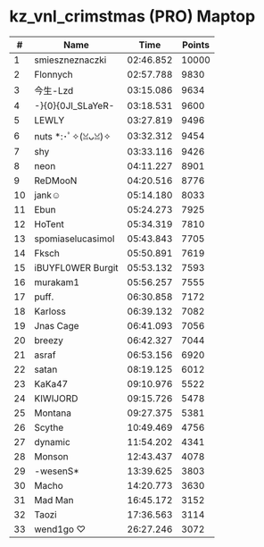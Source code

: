 # kz_vnl_crimstmas (PRO) Maptop

|  # | Name | Time | Points |
|-------------- | -------------- | -------------- | -------------- | 
| 1 | smieszneznaczki | 02:46.852 | 10000 | 
| 2 | Flonnych | 02:57.788 | 9830 | 
| 3 | 今生-Lzd | 03:15.086 | 9634 | 
| 4 | -}{0}{0JI_SLaYeR- | 03:18.531 | 9600 | 
| 5 | LEWLY | 03:27.819 | 9496 | 
| 6 | nuts *:･ﾟ✧(ꈍᴗꈍ)✧ | 03:32.312 | 9454 | 
| 7 | shy | 03:33.116 | 9426 | 
| 8 | neon | 04:11.227 | 8901 | 
| 9 | ReDMooN | 04:20.516 | 8776 | 
| 10 | jank☺ | 05:14.180 | 8033 | 
| 11 | Ebun | 05:24.273 | 7925 | 
| 12 | HoTent | 05:34.319 | 7810 | 
| 13 | spomiaselucasimol | 05:43.843 | 7705 | 
| 14 | Fksch | 05:50.891 | 7619 | 
| 15 | iBUYFL0WER Burgit | 05:53.132 | 7593 | 
| 16 | murakam1 | 05:56.257 | 7555 | 
| 17 | puff. | 06:30.858 | 7172 | 
| 18 | Karloss | 06:39.132 | 7082 | 
| 19 | Jnas Cage | 06:41.093 | 7056 | 
| 20 | breezy | 06:42.327 | 7044 | 
| 21 | asraf | 06:53.156 | 6920 | 
| 22 | satan | 08:19.125 | 6012 | 
| 23 | KaKa47 | 09:10.976 | 5522 | 
| 24 | KIWIJORD | 09:15.726 | 5478 | 
| 25 | Montana | 09:27.375 | 5381 | 
| 26 | Scythe | 10:49.469 | 4756 | 
| 27 | dynamic | 11:54.202 | 4341 | 
| 28 | Monson | 12:43.437 | 4078 | 
| 29 | -wesenS* | 13:39.625 | 3803 | 
| 30 | Macho | 14:20.773 | 3630 | 
| 31 | Mad Man | 16:45.172 | 3152 | 
| 32 | Taozi | 17:36.563 | 3114 | 
| 33 | wend1go ♡ | 26:27.246 | 3072 | 

